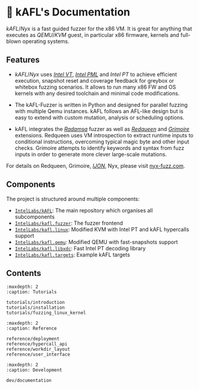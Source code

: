 📗 kAFL's Documentation
====================

_kAFL_/_Nyx_ is a fast guided fuzzer for the x86 VM. It is great for anything that
executes as _QEMU_/_KVM_ guest, in particular x86 firmware, kernels and full-blown
operating systems.

## Features

- _kAFL_/_Nyx_ uses [_Intel VT_](https://www.intel.com/content/www/us/en/virtualization/virtualization-technology/intel-virtualization-technology.html), [_Intel PML_](https://www.intel.com/content/dam/www/public/us/en/documents/white-papers/page-modification-logging-vmm-white-paper.pdf) and _Intel PT_ to achieve efficient execution, snapshot reset and coverage feedback for greybox or whitebox fuzzing scenarios. It allows to run many x86 FW and OS kernels with any desired toolchain and minimal code 
modifications.

- The kAFL-Fuzzer is written in Python and designed for parallel fuzzing with multiple Qemu instances. kAFL follows an AFL-like design but is easy to extend with custom mutation, analysis or scheduling options.

- kAFL integrates the [_Radamsa_](https://gitlab.com/akihe/radamsa) fuzzer as well as [_Redqueen_](https://github.com/RUB-SysSec/redqueen) and [_Grimoire_](https://github.com/RUB-SysSec/grimoire) extensions. Redqueen uses VM introspection to extract runtime inputs to conditional instructions, overcoming typical magic byte and other input checks. Grimoire attempts to identify keywords and syntax from fuzz inputs in order to generate more clever large-scale mutations.

For details on Redqueen, Grimoire, [_IJON_](https://github.com/RUB-SysSec/ijon), Nyx, please visit [nyx-fuzz.com](https://nyx-fuzz.com).

## Components

The project is structured around multiple components:

- [`IntelLabs/kAFL`](https://github.com/IntelLabs/kAFL): The main repository which organises all subcomponents
- [`IntelLabs/kafl.fuzzer`](https://github.com/IntelLabs/kafl.fuzzer): The fuzzer frontend
- [`IntelLabs/kafl.linux`](https://github.com/IntelLabs/kafl.linux): Modified KVM with Intel PT and kAFL hypercalls support
- [`IntelLabs/kafl.qemu`](https://github.com/IntelLabs/kafl.qemu): Modified QEMU with fast-snapshots support
- [`IntelLabs/kafl.libxdc`](https://github.com/IntelLabs/kafl.libxdc): Fast Intel PT decoding library
- [`IntelLabs/kafl.targets`](https://github.com/IntelLabs/kafl.targets): Example kAFL targets

## Contents

```{toctree}
:maxdepth: 2
:caption: Tutorials

tutorials/introduction
tutorials/installation
tutorials/fuzzing_linux_kernel
```

```{toctree}
:maxdepth: 2
:caption: Reference

reference/deployment
reference/hypercall_api
reference/workdir_layout
reference/user_interface
```

```{toctree}
:maxdepth: 2
:caption: Development

dev/documentation
```
